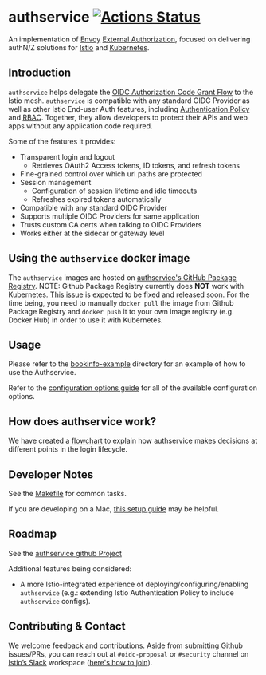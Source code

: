 # authservice [![Actions Status](https://github.com/istio-ecosystem/authservice/workflows/Master%20Commit/badge.svg)](https://github.com/istio-ecosystem/authservice/actions)
An implementation of [Envoy](https://envoyproxy.io) [External Authorization](https://www.envoyproxy.io/docs/envoy/latest/configuration/http/http_filters/ext_authz_filter),
focused on delivering authN/Z solutions for [Istio](https://istio.io) and [Kubernetes](https://kubernetes.io).

## Introduction
`authservice` helps delegate the [OIDC Authorization Code Grant Flow](https://openid.net/specs/openid-connect-core-1_0.html#CodeFlowAuth)
to the Istio mesh. `authservice` is compatible with any standard OIDC Provider as well as other Istio End-user Auth features,
including [Authentication Policy](https://istio.io/docs/tasks/security/authn-policy/) and [RBAC](https://istio.io/docs/tasks/security/rbac-groups/).
Together, they allow developers to protect their APIs and web apps without any application code required.

Some of the features it provides:
- Transparent login and logout
  - Retrieves OAuth2 Access tokens, ID tokens, and refresh tokens
- Fine-grained control over which url paths are protected 
- Session management
  - Configuration of session lifetime and idle timeouts
  - Refreshes expired tokens automatically
- Compatible with any standard OIDC Provider
- Supports multiple OIDC Providers for same application
- Trusts custom CA certs when talking to OIDC Providers
- Works either at the sidecar or gateway level

## Using the `authservice` docker image
The `authservice` images are hosted on [authservice's GitHub Package Registry](https://github.com/istio-ecosystem/authservice/packages).
NOTE: Github Package Registry currently does **NOT** work with Kubernetes. [This issue](https://github.com/kubernetes-sigs/kind/issues/870) 
is expected to be fixed and released soon. For the time being, you need to manually `docker pull` the image from Github Package Registry
and `docker push` it to your own image registry (e.g. Docker Hub) in order to use it with Kubernetes.

## Usage
Please refer to the [bookinfo-example](./bookinfo-example) directory for an example of how to use the Authservice.

Refer to the [configuration options guide](docs/README.md) for all of the available configuration options.

## How does authservice work?
We have created a [flowchart](https://miro.com/app/board/o9J_kvus6b4=/) to explain how authservice makes decisions at different points in the login lifecycle. 

## Developer Notes
See the [Makefile](Makefile) for common tasks.

If you are developing on a Mac, [this setup guide](https://github.com/istio-ecosystem/authservice/wiki/Setting-up-CLion-on-MacOS-for-Authservice-development) may be helpful.

## Roadmap
See the [authservice github Project](https://github.com/istio-ecosystem/authservice/projects/1)

Additional features being considered:
 - A more Istio-integrated experience of deploying/configuring/enabling `authservice` 
 (e.g.: extending Istio Authentication Policy to include `authservice` configs).  
 
## Contributing & Contact
We welcome feedback and contributions. Aside from submitting Github issues/PRs, you can reach out at `#oidc-proposal` 
or `#security` channel on [Istio’s Slack](https://istio.slack.com/) workspace 
([here's how to join](https://istio.io/about/community/join/)).
